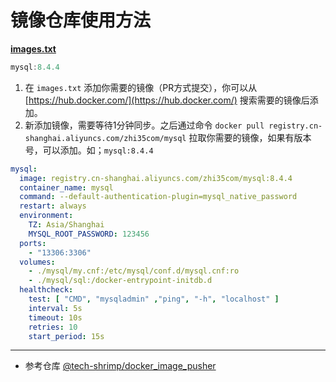 # 镜像仓库使用方法

[**images.txt**](https://github.com/zhi35/docker-image-pusher/blob/main/images.txt)

```java
mysql:8.4.4
```

1. 在 `images.txt` 添加你需要的镜像（PR方式提交），你可以从 [https://hub.docker.com/](https://hub.docker.com/) 搜索需要的镜像后添加。
2. 新添加镜像，需要等待1分钟同步。之后通过命令 `docker pull registry.cn-shanghai.aliyuncs.com/zhi35com/mysql` 拉取你需要的镜像，如果有版本号，可以添加。如；`mysql:8.4.4`

```yml
mysql:
  image: registry.cn-shanghai.aliyuncs.com/zhi35com/mysql:8.4.4
  container_name: mysql
  command: --default-authentication-plugin=mysql_native_password
  restart: always
  environment:
    TZ: Asia/Shanghai
    MYSQL_ROOT_PASSWORD: 123456
  ports:
    - "13306:3306"
  volumes:
    - ./mysql/my.cnf:/etc/mysql/conf.d/mysql.cnf:ro
    - ./mysql/sql:/docker-entrypoint-initdb.d
  healthcheck:
    test: [ "CMD", "mysqladmin" ,"ping", "-h", "localhost" ]
    interval: 5s
    timeout: 10s
    retries: 10
    start_period: 15s
```

---

- 参考仓库 [@tech-shrimp/docker_image_pusher](https://github.com/tech-shrimp/docker_image_pusher)
